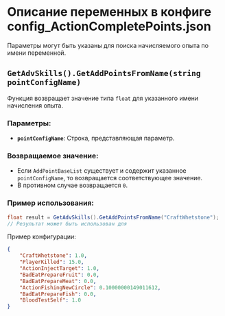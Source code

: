 # Описание переменных в конфиге config_ActionCompletePoints.json

Параметры могут быть указаны для поиска начисляемого опыта по имени переменной.

## `GetAdvSkills().GetAddPointsFromName(string pointConfigName)`

Функция возвращает значение типа `float` для указанного имени начисления опыта.

### Параметры:

- **`pointConfigName`**: Строка, представляющая параметр.

### Возвращаемое значение:

- Если `AddPointBaseList` существует и содержит указанное `pointConfigName`, то возвращается соответствующее значение.
- В противном случае возвращается `0`.

### Пример использования:

```csharp
float result = GetAdvSkills().GetAddPointsFromName("CraftWhetstone");
// Результат может быть использован для 
```

Пример конфигурации:

```json
{
    "CraftWhetstone": 1.0,
    "PlayerKilled": 15.0,
    "ActionInjectTarget": 1.0,
    "BadEatPrepareFruit": 0.0,
    "BadEatPrepareMeat": 0.0,
    "ActionFishingNewCircle": 0.10000000149011612,
    "BadEatPrepareFish": 0.0,
    "BloodTestSelf": 1.0
}
```

